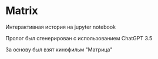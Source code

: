 # Matrix
Интерактивная история на jupyter notebook

Пролог был сгенерирован с использованием ChatGPT 3.5

За основу был взят кинофильм "Матрица"

